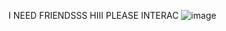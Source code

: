 I NEED FRIENDSSS HIII PLEASE INTERAC
![image](https://pbs.twimg.com/media/GoWEIpyWAAEsUVl?format=jpg&name=small)
